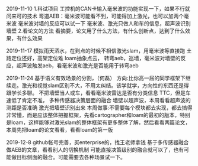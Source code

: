 2019-11-10
1.科试项目
	工控机的CAN卡输入毫米波的功能实现一下，如果不行就问来可的技术
	弯道AEB：毫米波可能看不到，可能得加上激光，也可以加两个毫米波
	毫米波对墙的反应可以试一下
	毫米波、激光只做人和车的信息，超声波识别墙壁
2.看论文的方法
	 看摘要，论文用了什么方法，有什么创新点，达到了什么效果，有什么效果

2019-11-17
	模拟雨天洒水，在到点的时候不相信激光slam，用毫米波等直接跑
	土路定位还好，高架定位难
	loam抽象点云，
	转弯aeb，巡墙，毫米波对墙壁的反应，超声波触发aeb，看毫米波和激光是否能用于转弯aeb

2019-11-24
	基于语义有效场景的分割，（何磊）
	方向:比你高一届的同学框架下继续走。激光和视觉slam区别不大，不用太纠结。该学就学，方向性的东西还是得跟学长多聊。
	不把墙壁当人或车，看看毫米波雷达是否有分类信息
	TTC，但是车速低了肯定不准，
	多种传感器决策层面的融合
	墙壁以超声波，本周看看超声波的测距是否准确
	激光把墙壁识别出来
	本周做事:不需要每个模块都去实现，都去搞得非常懂，而是应该整体把握框架，先看cartographer和loam的最初的版本，特别是loam，这样能够对激光slam的整体框架有更多整体了解，然后看看两篇论文，本周先把loam的论文看看，看看loam的第一版

2019-12-8
	github帐号完善，买enterprise的，找王老师拿钱
	基于多传感器融合做AEB的文章，看看别人的切换机制
	可能直接决策级别的融合就可以了，也有可能做目标侧面的融合。可能需要去各种场景试一下。
